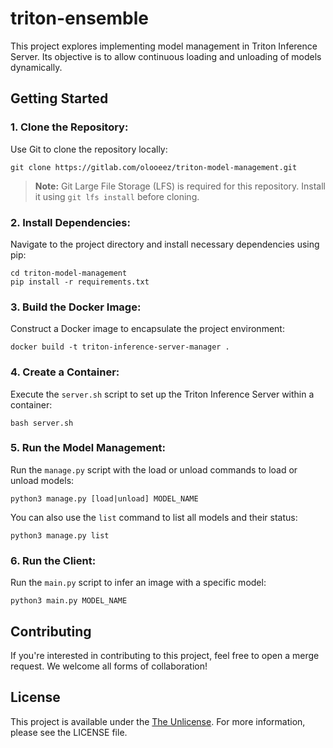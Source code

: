 # triton-ensemble

This project explores implementing model management in Triton Inference Server. Its objective is to allow continuous loading and unloading of models dynamically.

## Getting Started

### 1. Clone the Repository:

   Use Git to clone the repository locally:

   ```
   git clone https://gitlab.com/olooeez/triton-model-management.git
   ```

   > **Note:** Git Large File Storage (LFS) is required for this repository. Install it using `git lfs install` before cloning.

### 2. Install Dependencies:

   Navigate to the project directory and install necessary dependencies using pip:

   ```
   cd triton-model-management
   pip install -r requirements.txt
   ```

### 3. Build the Docker Image:

   Construct a Docker image to encapsulate the project environment:

   ```
   docker build -t triton-inference-server-manager .
   ```

### 4. Create a Container:

   Execute the `server.sh` script to set up the Triton Inference Server within a container:

   ```
   bash server.sh
   ```

### 5. Run the Model Management:

   Run the `manage.py` script with the load or unload commands to load or unload models:

   ```
   python3 manage.py [load|unload] MODEL_NAME
   ```

   You can also use the `list` command to list all models and their status:

   ```
   python3 manage.py list
   ```

### 6. Run the Client:

   Run the `main.py` script to infer an image with a specific model:

   ```
   python3 main.py MODEL_NAME
   ```

## Contributing

If you're interested in contributing to this project, feel free to open a merge request. We welcome all forms of collaboration!

## License

This project is available under the [The Unlicense](https://gitlab.com/olooeez/triton-model-management/-/blob/main/LICENSE). For more information, please see the LICENSE file.
